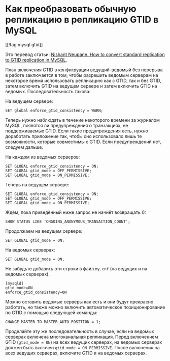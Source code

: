 Как преобразовать обычную репликацию в репликацию GTID в MySQL
==============================================================

[[!tag mysql gtid]]

Это перевод статьи: [Nishant Neupane. How to convert standard replication to GTID replication in MySQL](https://dba.stackexchange.com/questions/322821/how-to-convert-standard-replication-to-gtid-replication-in-mysql).

План включения GTID в конфигруации ведущий-ведомый без перерыва в работе заключается в том, чтобы разрешить ведомым серверам на некоторое время использовать репликацию как с GTID, так и без GTID, затем включить GTID на ведущем сервере и затем включить GTID на ведомых. Последовательность такова:

На ведущем сервере:

    SET global enforce_gtid_consistency = WARN;

Теперь нужно наблюдать в течение некоторого времени за журналом MySQL, появятся ли предупреждения о транзакциях, не поддерживаемых GTID. Если такие предупреждения есть, нужно доработать приложение так, чтобы оно использовало лишь те возможности, которые совместимы с GTID. Если предупреждений нет, следуем дальше.

На каждом из ведомых серверов:

    SET GLOBAL enforce_gtid_consistency = ON;
    SET GLOBAL gtid_mode = OFF_PERMISSIVE;
    SET GLOBAL gtid_mode = ON_PERMISSIVE;

Теперь на ведущем сервере:

    SET GLOBAL enforce_gtid_consistency = ON;
    SET GLOBAL gtid_mode = OFF_PERMISSIVE;
    SET GLOBAL gtid_mode = ON_PERMISSIVE;

Ждём, пока приведённый ниже запрос не начнёт возвращать 0:

    SHOW STATUS LIKE 'ONGOING_ANONYMOUS_TRANSACTION_COUNT';

Продолжаем на ведущем сервере:

    SET GLOBAL gtid_mode = ON;

На ведомых серверах:

    SET GLOBAL gtid_mode = ON;

Не забудьте добавить эти строки в файл `my.cnf` (на ведущих и на ведомых серверах).

    [mysqld]
    gtid_mode=ON
    enforce_gtid_consistency=ON

Можно оставить ведомые серверы как есть и они будут прекрасно работать, но также можно включить автоматическое позиционирование по GTID с помощью следующей команды:

    CHANGE MASTER TO MASTER_AUTO_POSITION = 1;

Проделайте эту же последовательность в случае, если на ведомых серверах включена многоканальная репликация. Перед включением GTID (`gtid_mode = ON`) на всех ведущих серверах, на ведомых серверах должен быть включен `gtid_mode = ON_PERMISSIVE`. После включения на всех ведущих серверах, включите GTID и на ведомых серверах.
